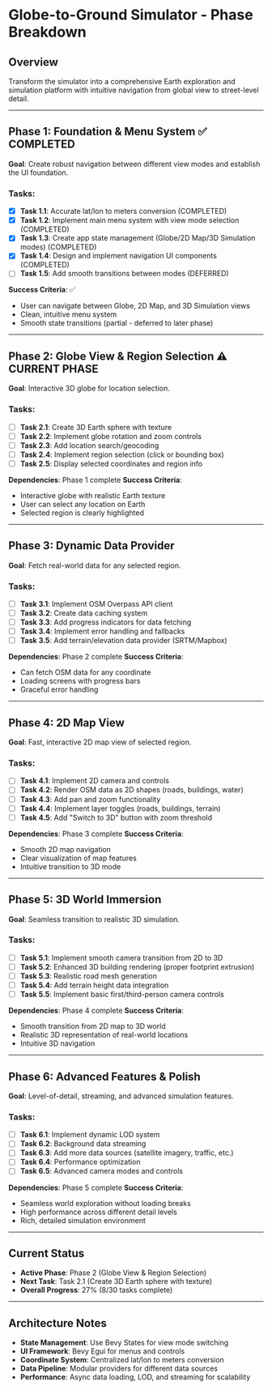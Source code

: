 # Globe-to-Ground Simulator - Phase Breakdown

## Overview
Transform the simulator into a comprehensive Earth exploration and simulation platform with intuitive navigation from global view to street-level detail.

---

## Phase 1: Foundation & Menu System ✅ **COMPLETED**
**Goal**: Create robust navigation between different view modes and establish the UI foundation.

### Tasks:
- [x] **Task 1.1**: Accurate lat/lon to meters conversion (COMPLETED)
- [x] **Task 1.2**: Implement main menu system with view mode selection (COMPLETED)
- [x] **Task 1.3**: Create app state management (Globe/2D Map/3D Simulation modes) (COMPLETED)
- [x] **Task 1.4**: Design and implement navigation UI components (COMPLETED)
- [ ] **Task 1.5**: Add smooth transitions between modes (DEFERRED)

**Success Criteria**: ✅
- User can navigate between Globe, 2D Map, and 3D Simulation views
- Clean, intuitive menu system
- Smooth state transitions (partial - deferred to later phase)

---

## Phase 2: Globe View & Region Selection ⚠️ **CURRENT PHASE**
**Goal**: Interactive 3D globe for location selection.

### Tasks:
- [ ] **Task 2.1**: Create 3D Earth sphere with texture
- [ ] **Task 2.2**: Implement globe rotation and zoom controls
- [ ] **Task 2.3**: Add location search/geocoding
- [ ] **Task 2.4**: Implement region selection (click or bounding box)
- [ ] **Task 2.5**: Display selected coordinates and region info

**Dependencies**: Phase 1 complete
**Success Criteria**: 
- Interactive globe with realistic Earth texture
- User can select any location on Earth
- Selected region is clearly highlighted

---

## Phase 3: Dynamic Data Provider
**Goal**: Fetch real-world data for any selected region.

### Tasks:
- [ ] **Task 3.1**: Implement OSM Overpass API client
- [ ] **Task 3.2**: Create data caching system
- [ ] **Task 3.3**: Add progress indicators for data fetching
- [ ] **Task 3.4**: Implement error handling and fallbacks
- [ ] **Task 3.5**: Add terrain/elevation data provider (SRTM/Mapbox)

**Dependencies**: Phase 2 complete
**Success Criteria**: 
- Can fetch OSM data for any coordinate
- Loading screens with progress bars
- Graceful error handling

---

## Phase 4: 2D Map View
**Goal**: Fast, interactive 2D map view of selected region.

### Tasks:
- [ ] **Task 4.1**: Implement 2D camera and controls
- [ ] **Task 4.2**: Render OSM data as 2D shapes (roads, buildings, water)
- [ ] **Task 4.3**: Add pan and zoom functionality
- [ ] **Task 4.4**: Implement layer toggles (roads, buildings, terrain)
- [ ] **Task 4.5**: Add "Switch to 3D" button with zoom threshold

**Dependencies**: Phase 3 complete
**Success Criteria**: 
- Smooth 2D map navigation
- Clear visualization of map features
- Intuitive transition to 3D mode

---

## Phase 5: 3D World Immersion
**Goal**: Seamless transition to realistic 3D simulation.

### Tasks:
- [ ] **Task 5.1**: Implement smooth camera transition from 2D to 3D
- [ ] **Task 5.2**: Enhanced 3D building rendering (proper footprint extrusion)
- [ ] **Task 5.3**: Realistic road mesh generation
- [ ] **Task 5.4**: Add terrain height data integration
- [ ] **Task 5.5**: Implement basic first/third-person camera controls

**Dependencies**: Phase 4 complete
**Success Criteria**: 
- Smooth transition from 2D map to 3D world
- Realistic 3D representation of real-world locations
- Intuitive 3D navigation

---

## Phase 6: Advanced Features & Polish
**Goal**: Level-of-detail, streaming, and advanced simulation features.

### Tasks:
- [ ] **Task 6.1**: Implement dynamic LOD system
- [ ] **Task 6.2**: Background data streaming
- [ ] **Task 6.3**: Add more data sources (satellite imagery, traffic, etc.)
- [ ] **Task 6.4**: Performance optimization
- [ ] **Task 6.5**: Advanced camera modes and controls

**Dependencies**: Phase 5 complete
**Success Criteria**: 
- Seamless world exploration without loading breaks
- High performance across different detail levels
- Rich, detailed simulation environment

---

## Current Status
- **Active Phase**: Phase 2 (Globe View & Region Selection)
- **Next Task**: Task 2.1 (Create 3D Earth sphere with texture)
- **Overall Progress**: 27% (8/30 tasks complete)

---

## Architecture Notes
- **State Management**: Use Bevy States for view mode switching
- **UI Framework**: Bevy Egui for menus and controls
- **Coordinate System**: Centralized lat/lon to meters conversion
- **Data Pipeline**: Modular providers for different data sources
- **Performance**: Async data loading, LOD, and streaming for scalability

